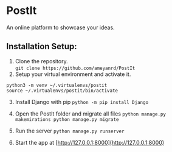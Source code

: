# PostIt
An online platform to showcase your ideas.

## Installation Setup:
1. Clone the repository.<br/>
`git clone https://github.com/ameyanrd/PostIt`
2. Setup your virtual environment and activate it.
```
python3 -m venv ~/.virtualenvs/postit
source ~/.virtualenvs/postit/bin/activate
```
3. Install Django with pip
`python -m pip install Django`

4. Open the PostIt folder and migrate all files
`python manage.py makemirations
python manage.py migrate`

5. Run the server
`python manage.py runserver`

6. Start the app at [http://127.0.0.1:8000](http://127.0.0.1:8000)